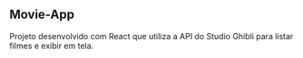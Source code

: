 ## Movie-App

Projeto desenvolvido com React que utiliza a API do Studio Ghibli para listar filmes e exibir em tela. 
